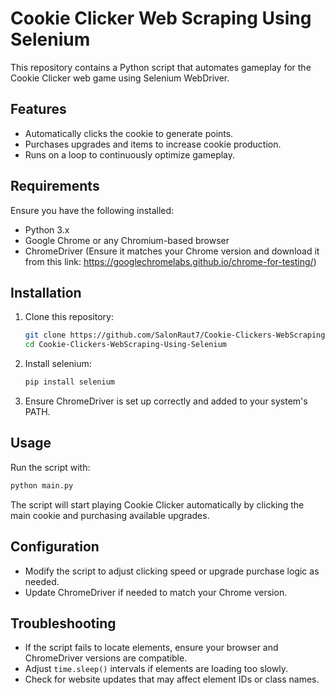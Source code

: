 # Cookie Clicker Web Scraping Using Selenium

This repository contains a Python script that automates gameplay for the Cookie Clicker web game using Selenium WebDriver.

## Features
- Automatically clicks the cookie to generate points.
- Purchases upgrades and items to increase cookie production.
- Runs on a loop to continuously optimize gameplay.

## Requirements
Ensure you have the following installed:
- Python 3.x
- Google Chrome or any Chromium-based browser
- ChromeDriver (Ensure it matches your Chrome version and download it from this link: https://googlechromelabs.github.io/chrome-for-testing/)


## Installation

1. Clone this repository:
   ```sh
   git clone https://github.com/SalonRaut7/Cookie-Clickers-WebScraping-Using-Selenium.git
   cd Cookie-Clickers-WebScraping-Using-Selenium
   ```

2. Install selenium:
   ```sh
   pip install selenium
   ```

3. Ensure ChromeDriver is set up correctly and added to your system's PATH.

## Usage

Run the script with:
```sh
python main.py
```

The script will start playing Cookie Clicker automatically by clicking the main cookie and purchasing available upgrades.

## Configuration
- Modify the script to adjust clicking speed or upgrade purchase logic as needed.
- Update ChromeDriver if needed to match your Chrome version.

## Troubleshooting
- If the script fails to locate elements, ensure your browser and ChromeDriver versions are compatible.
- Adjust `time.sleep()` intervals if elements are loading too slowly.
- Check for website updates that may affect element IDs or class names.

